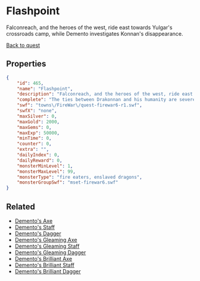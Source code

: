 # Flashpoint

Falconreach, and the heroes of the west, ride east towards Yulgar's crossroads camp, while Demento investigates Konnan's disappearance.

[Back to quest](../quests.md)

## Properties

```json
{
    "id": 465,
    "name": "Flashpoint",
    "description": "Falconreach, and the heroes of the west, ride east towards Yulgar's crossroads camp, while Demento investigates Konnan's disappearance.",
    "complete": "The ties between Drakonnan and his humanity are severed, there is no going back. This new evil must be defeated.",
    "swf": "towns\/FireWar\/quest-firewar6-r1.swf",
    "swfX": "none",
    "maxSilver": 0,
    "maxGold": 2000,
    "maxGems": 0,
    "maxExp": 50000,
    "minTime": 0,
    "counter": 0,
    "extra": "",
    "dailyIndex": 0,
    "dailyReward": 0,
    "monsterMinLevel": 1,
    "monsterMaxLevel": 99,
    "monsterType": "fire eaters, enslaved dragons",
    "monsterGroupSwf": "mset-firewar6.swf"
}
```

## Related

- [Demento's Axe](../items/2641-demento-s-axe.md)
- [Demento's Staff](../items/2642-demento-s-staff.md)
- [Demento's Dagger](../items/2643-demento-s-dagger.md)
- [Demento's Gleaming Axe](../items/2644-demento-s-gleaming-axe.md)
- [Demento's Gleaming Staff](../items/2645-demento-s-gleaming-staff.md)
- [Demento's Gleaming Dagger](../items/2646-demento-s-gleaming-dagger.md)
- [Demento's Brilliant Axe](../items/2647-demento-s-brilliant-axe.md)
- [Demento's Brilliant Staff](../items/2648-demento-s-brilliant-staff.md)
- [Demento's Brilliant Dagger](../items/2649-demento-s-brilliant-dagger.md)

